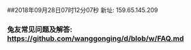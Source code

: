 ##2018年09月28日07时12分07秒 新址: 159.65.145.209
### 兔友常见问题及解答: https://github.com/wanggonging/d/blob/w/FAQ.md
